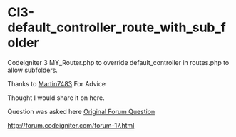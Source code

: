 # CI3-default_controller_route_with_sub_folder
CodeIgniter 3 MY_Router.php to override default_controller in routes.php to allow subfolders.

Thanks to <a href="http://forum.codeigniter.com/user-5989.html">Martin7483</a> For Advice

Thought I would share it on here.

Question was asked here <a href="http://forum.codeigniter.com/thread-63443.html">Original Forum Question</a>

http://forum.codeigniter.com/forum-17.html

